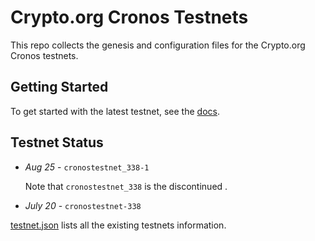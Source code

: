 # Crypto.org Cronos Testnets

This repo collects the genesis and configuration files for the Crypto.org Cronos testnets.

## Getting Started

To get started with the latest testnet, see the [docs](https://cronos.crypto.org/docs/getting-started/).

## Testnet Status

- _Aug 25_ - `cronostestnet_338-1`

    Note that `cronostestnet_338` is the discontinued .

- _July 20_ - `cronostestnet-338`


[testnet.json](./testnet.json) lists all the existing testnets information.

